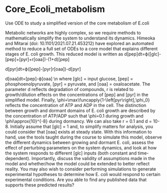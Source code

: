 # Core_Ecoli_metabolism
Use ODE to study a simplified version of the core metabolism of E.coli


Metabolic networks are highly complex, so we require methods to mathematically simplify the system to understand its dynamics. Himeoka and Mitarai (doi: 10.1101/2021.07.21.453212) have explored an automated method to reduce a full set of ODEs to a core model that explains different stages of E. coli growth. This reduced model is written as
d[pep]dt=ϕ([glc]-[pep]+[pyr]+r[oaa])-(1+d)[pep]

d[pyr]dt=ϕ([pep]-[pyr]r[oaa])-d[pyr]

d[oaa]dt=[pep]-ϕ[oaa]
\n
where [glc] = input glucose, [pep] = phosphoenolpyruvate, [pyr] = pyruvate, and [oaa] = oxaloacetate. The parameter d reflects degradation of compounds, r is related to growth/dilution effects on the concentrations of [pep] and [pyr] in the simplified model. Finally, \phi=\max\funcapply{1-\left[pyr\right],\phi_0} reflects the concentration of ATP and ADP in the cell.
The distinction between growth and dormant domains of E. coli growth are described by the concentration of ATP/ADP such that \phi=0.1 during growth and \phi\approx{10}^{-8} during dormancy. We can also take r = 0.1 and d = 10-8. Initially assume that [glc] = 1 and, to simplify matters for analysis, you could consider that [oaa] exists at steady state.
With this information to hand, use the tools taught during the course to simulate this model, observe the different dynamics between growing and dormant E. coli, assess the effect of perturbing parameters on the system dynamics, and look at how the system responds to different [glc] inputs (both constant and time-dependent).
Importantly, discuss the validity of assumptions made in the model and whether/how the model could be extended to better reflect reality. You may also wish to consider performing simulations to generate experimental hypotheses to determine how E. coli would respond to certain experimental conditions. Are you able to find any published data that supports these predicted results?

